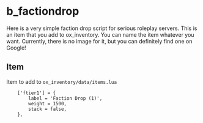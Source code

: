 # b_factiondrop
Here is a very simple faction drop script for serious roleplay servers. This is an item that you add to ox_inventory. You can name the item whatever you want. Currently, there is no image for it, but you can definitely find one on Google!

## Item
Item to add to `ox_inventory/data/items.lua`
```
	['ftier1'] = {
		label = 'Faction Drop (1)',
		weight = 1500,
		stack = false,
	},
```
